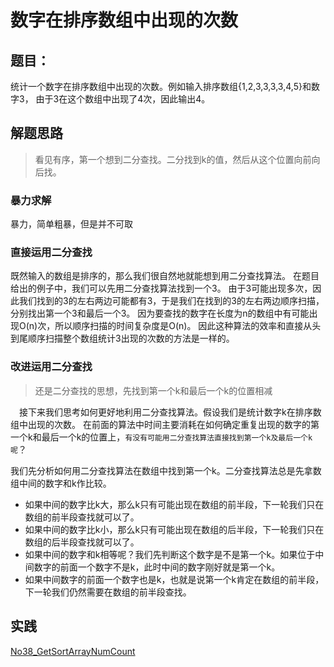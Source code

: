 

# 数字在排序数组中出现的次数

## 题目：
统计一个数字在排序数组中出现的次数。例如输入排序数组{1,2,3,3,3,3,4,5}和数字3，
由于3在这个数组中出现了4次，因此输出4。

## 解题思路

> 看见有序，第一个想到二分查找。二分找到k的值，然后从这个位置向前向后找。
### 暴力求解
暴力，简单粗暴，但是并不可取  

### 直接运用二分查找

既然输入的数组是排序的，那么我们很自然地就能想到用二分查找算法。
在题目给出的例子中，我们可以先用二分查找算法找到一个3。
由于3可能出现多次，因此我们找到的3的左右两边可能都有3，于是我们在找到的3的左右两边顺序扫描，分别找出第一个3和最后一个3。
因为要查找的数字在长度为n的数组中有可能出现O(n)次，所以顺序扫描的时间复杂度是O(n)。
因此这种算法的效率和直接从头到尾顺序扫描整个数组统计3出现的次数的方法是一样的。

### 改进运用二分查找
> 还是二分查找的思想，先找到第一个k和最后一个k的位置相减

 　接下来我们思考如何更好地利用二分查找算法。假设我们是统计数字k在排序数组中出现的次数。
 在前面的算法中时间主要消耗在如何确定重复出现的数字的第一个k和最后一个k的位置上，`有没有可能用二分查找算法直接找到第一个k及最后一个k呢`？
 
我们先分析如何用二分查找算法在数组中找到第一个k。二分查找算法总是先拿数组中间的数字和k作比较。
- 如果中间的数字比k大，那么k只有可能出现在数组的前半段，下一轮我们只在数组的前半段查找就可以了。
- 如果中间的数字比k小，那么k只有可能出现在数组的后半段，下一轮我们只在数组的后半段查找就可以了。
- 如果中间的数字和k相等呢？我们先判断这个数字是不是第一个k。如果位于中间数字的前面一个数字不是k，此时中间的数字刚好就是第一个k。
- 如果中间数字的前面一个数字也是k，也就是说第一个k肯定在数组的前半段，下一轮我们仍然需要在数组的前半段查找。

## 实践

[No38_GetSortArrayNumCount](/algorithms-java-example/src/main/java/space.mamba/coding/interviews/No38_GetSortArrayNumCount.java)
